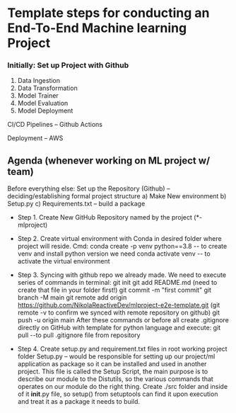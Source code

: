 # Template steps for conducting an End-To-End Machine learning Project

### Initially: Set up Project with Github
1.	Data Ingestion
2.	Data Transformation
3.	Model Trainer
4.	Model Evaluation
5.	Model Deployment

CI/CD Pipelines – Github Actions

Deployment – AWS

## Agenda (whenever working on ML project w/ team)
Before everything else:	Set up the Repository (Github) – deciding/establishing formal project structure
a)	Make New environment
b)	Setup.py
c)	Requirements.txt – build a package

* Step 1. Create New GitHub Repository named by the project (*-mlproject)
* Step 2. Create virtual environment with Conda in desired folder where project will reside.
Cmd: conda create -p venv python==3.8 -- to create venv and install python version we need 
	conda activate venv  -- to activate the virtual environment
* Step 3. Syncing with github repo we already made. We need to execute series of commands in terminal:
git init
git add README.md (need to create that file in your folder first!)
git commit -m "first commit"
git branch -M main
git remote add origin https://github.com/NikolaReactiveDev/mlproject-e2e-template.git (git remote -v to confirm we synced with remote repository on github)
git push -u origin main
After these commands or before all create .gitignore directly on GitHub with template for python language and execute: git pull --to pull .gitignore file from repository

* Step 4. Create setup.py and requirement.txt files in root working project folder
Setup.py – would be responsible for setting up our project/ml application as package so it can be installed and used in another project. This file is called the Setup Script, the main purpose is to describe our module to the Distutils, so the various commands that operates on our module do the right thing. 
Create ./src folder and inside of it __init__.py file, so setup() from setuptools can find it upon execution and treat it as a package it needs to build.
